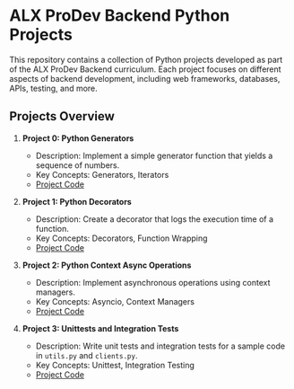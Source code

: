 # ALX ProDev Backend Python Projects
This repository contains a collection of Python projects developed as part of the ALX ProDev Backend curriculum. Each project focuses on different aspects of backend development, including web frameworks, databases, APIs, testing, and more.

## Projects Overview
1. **Project 0: Python Generators**
   - Description: Implement a simple generator function that yields a sequence of numbers.
   - Key Concepts: Generators, Iterators
   - [Project Code](./python-generators-0x00)

2. **Project 1: Python Decorators**
   - Description: Create a decorator that logs the execution time of a function.
   - Key Concepts: Decorators, Function Wrapping
   - [Project Code](./python-decorators-0x01)

3. **Project 2: Python Context Async Operations**
   - Description: Implement asynchronous operations using context managers.
   - Key Concepts: Asyncio, Context Managers
   - [Project Code](./python-context-async-perations-0x02)

4. **Project 3: Unittests and Integration Tests**
   - Description: Write unit tests and integration tests for a sample code in `utils.py` and `clients.py`.
   - Key Concepts: Unittest, Integration Testing
   - [Project Code](./0x03-Unittests_and_integration_tests)
